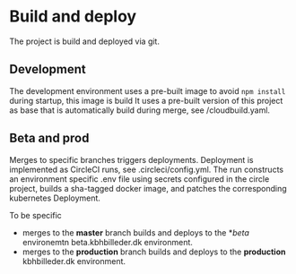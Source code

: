 # Build and deploy
The project is build and deployed via git. 

## Development
The development environment uses a pre-built image to avoid `npm install` during startup, this image is build 
 It uses a pre-built version of this project as base that is automatically build during merge, see /cloudbuild.yaml.

 ## Beta and prod
 Merges to specific branches triggers deployments. Deployment is implemented as CircleCI runs, see .circleci/config.yml. The run constructs an environment specific .env file using secrets configured in the circle project, builds a sha-tagged docker image, and patches the corresponding kubernetes Deployment.

To be specific
  * merges to the **master** branch builds and deploys to the **beta* environemtn beta.kbhbilleder.dk environment. 
  * merges to the **production** branch builds and deploys to the **production** kbhbilleder.dk environment. 
  